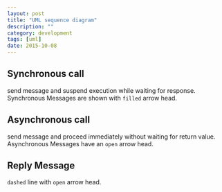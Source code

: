 ```yaml
---
layout: post
title: "UML sequence diagram"
description: ""
category: development
tags: [uml]
date: 2015-10-08
---
```


## Synchronous call 
send message and suspend execution while waiting for response. Synchronous Messages are shown with `filled` arrow head.

## Asynchronous call
send message and proceed immediately without waiting for return value. Asynchronous Messages have an `open` arrow head.

## Reply Message
`dashed` line with `open` arrow head.
